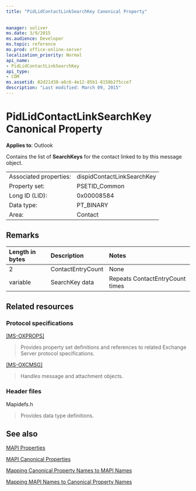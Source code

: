 ```yaml
---
title: "PidLidContactLinkSearchKey Canonical Property"
 
 
manager: soliver
ms.date: 3/9/2015
ms.audience: Developer
ms.topic: reference
ms.prod: office-online-server
localization_priority: Normal
api_name:
- PidLidContactLinkSearchKey
api_type:
- COM
ms.assetid: 82d21d38-a6c6-4e12-85b1-8158b2f5cce7
description: "Last modified: March 09, 2015"
---
```


# PidLidContactLinkSearchKey Canonical Property

  
  
**Applies to**: Outlook 
  
Contains the list of **SearchKeys** for the contact linked to by this message object. 
  
|||
|:-----|:-----|
|Associated properties:  <br/> |dispidContactLinkSearchKey  <br/> |
|Property set:  <br/> |PSETID_Common  <br/> |
|Long ID (LID):  <br/> |0x00008584  <br/> |
|Data type:  <br/> |PT_BINARY  <br/> |
|Area:  <br/> |Contact  <br/> |
   
## Remarks

|**Length in bytes**|**Description**|**Notes**|
|:-----|:-----|:-----|
|2  <br/> |ContactEntryCount  <br/> |None  <br/> |
|variable  <br/> |SearchKey data  <br/> |Repeats ContactEntryCount times  <br/> |
   
## Related resources

### Protocol specifications

[[MS-OXPROPS]](http://msdn.microsoft.com/library/f6ab1613-aefe-447d-a49c-18217230b148%28Office.15%29.aspx)
  
> Provides property set definitions and references to related Exchange Server protocol specifications.
    
[[MS-OXCMSG]](http://msdn.microsoft.com/library/7fd7ec40-deec-4c06-9493-1bc06b349682%28Office.15%29.aspx)
  
> Handles message and attachment objects.
    
### Header files

Mapidefs.h
  
> Provides data type definitions.
    
## See also



[MAPI Properties](mapi-properties.md)
  
[MAPI Canonical Properties](mapi-canonical-properties.md)
  
[Mapping Canonical Property Names to MAPI Names](mapping-canonical-property-names-to-mapi-names.md)
  
[Mapping MAPI Names to Canonical Property Names](mapping-mapi-names-to-canonical-property-names.md)

